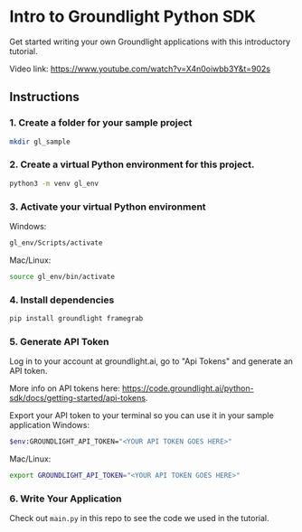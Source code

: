 # Intro to Groundlight Python SDK

Get started writing your own Groundlight applications with this introductory tutorial. 

Video link: https://www.youtube.com/watch?v=X4n0oiwbb3Y&t=902s

## Instructions

### 1. Create a folder for your sample project
```bash
mkdir gl_sample
```
### 2. Create a virtual Python environment for this project.
```bash
python3 -m venv gl_env
```
### 3. Activate your virtual Python environment
Windows:
```bash
gl_env/Scripts/activate
```
Mac/Linux:
```bash
source gl_env/bin/activate
```
### 4. Install dependencies
```bash
pip install groundlight framegrab
```
### 5. Generate API Token
Log in to your account at groundlight.ai, go to "Api Tokens" and generate an API token.

More info on API tokens here: https://code.groundlight.ai/python-sdk/docs/getting-started/api-tokens. 

Export your API token to your terminal so you can use it in your sample application
Windows:
```bash
$env:GROUNDLIGHT_API_TOKEN="<YOUR API TOKEN GOES HERE>"
```

Mac/Linux:
```bash
export GROUNDLIGHT_API_TOKEN="<YOUR API TOKEN GOES HERE>"
```

### 6. Write Your Application

Check out `main.py` in this repo to see the code we used in the tutorial. 





